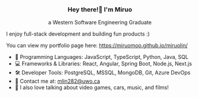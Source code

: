 <h3 align="center">Hey there!👋 I'm Miruo</h3>
<p align="center">a Western Software Engineering Graduate</p>

I enjoy full-stack development and building fun products :)

You can view my portfolio page here: https://miruomoo.github.io/miruolin/


- 💬 Programming Languages: JavaScript, TypeScript, Python, Java, SQL
- 💻 Frameworks & Libraries: React, Angular, Spring Boot, Node.js, Next.js
- 🛠️ Developer Tools: PostgreSQL, MSSQL, MongoDB, Git, Azure DevOps
- 📧 Contact me at: mlin282@uwo.ca
- 👾 I also love talking about video games, cars, music, and films!


